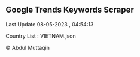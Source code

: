 

## Google Trends Keywords Scraper 
 
Last Update 08-05-2023 , 04:54:13

Country List :
VIETNAM.json



© Abdul Muttaqin 
